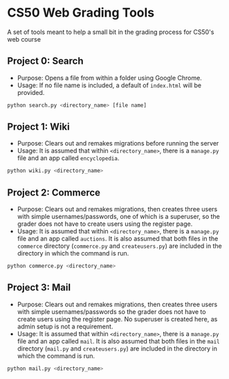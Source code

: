 # CS50 Web Grading Tools

A set of tools meant to help a small bit in the grading process for CS50's web course

## Project 0: Search

* Purpose: Opens a file from within a folder using Google Chrome.
* Usage: If no file name is included, a default of `index.html` will be provided.

```bash
python search.py <directory_name> [file name]
```

## Project 1: Wiki

* Purpose: Clears out and remakes migrations before running the server
* Usage: It is assumed that within `<directory_name>`, there is a `manage.py` file and an app called `encyclopedia`.

```bash
python wiki.py <directory_name>
```

## Project 2: Commerce

* Purpose: Clears out and remakes migrations, then creates three users with simple usernames/passwords, one of which is a superuser, so the grader does not have to create users using the register page.
* Usage: It is assumed that within `<directory_name>`, there is a `manage.py` file and an app called `auctions`. It is also assumed that both files in the `commerce` directory (`commerce.py` and `createusers.py`) are included in the directory in which the command is run.

```bash
python commerce.py <directory_name>
```

## Project 3: Mail

* Purpose: Clears out and remakes migrations, then creates three users with simple usernames/passwords so the grader does not have to create users using the register page. No superuser is created here, as admin setup is not a requirement.
* Usage: It is assumed that within `<directory_name>`, there is a `manage.py` file and an app called `mail`. It is also assumed that both files in the `mail` directory (`mail.py` and `createusers.py`) are included in the directory in which the command is run.

```bash
python mail.py <directory_name>
```
